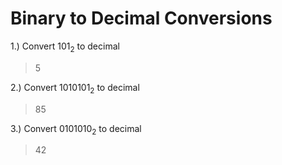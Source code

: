 # Binary to Decimal Conversions   

1.) Convert $101_2$ to decimal   
> $5$   

2.) Convert $1010101_2$ to decimal    
> $85$   

3.) Convert $0101010_2$ to decimal   
> $42$   
